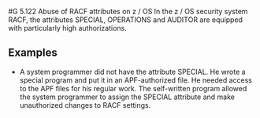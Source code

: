 #G 5.122 Abuse of RACF attributes on z / OS
In the z / OS security system RACF, the attributes SPECIAL, OPERATIONS and AUDITOR are equipped with particularly high authorizations.



## Examples 
* A system programmer did not have the attribute SPECIAL. He wrote a special program and put it in an APF-authorized file. He needed access to the APF files for his regular work. The self-written program allowed the system programmer to assign the SPECIAL attribute and make unauthorized changes to RACF settings.




